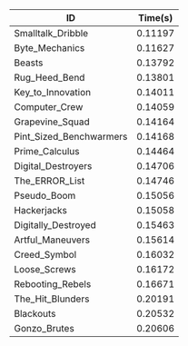 |ID|Time(s)|
|-|-|
|Smalltalk_Dribble|0.11197|
|Byte_Mechanics|0.11627|
|Beasts|0.13792|
|Rug_Heed_Bend|0.13801|
|Key_to_Innovation|0.14011|
|Computer_Crew|0.14059|
|Grapevine_Squad|0.14164|
|Pint_Sized_Benchwarmers|0.14168|
|Prime_Calculus|0.14464|
|Digital_Destroyers|0.14706|
|The_ERROR_List|0.14746|
|Pseudo_Boom|0.15056|
|Hackerjacks|0.15058|
|Digitally_Destroyed|0.15463|
|Artful_Maneuvers|0.15614|
|Creed_Symbol|0.16032|
|Loose_Screws|0.16172|
|Rebooting_Rebels|0.16671|
|The_Hit_Blunders|0.20191|
|Blackouts|0.20532|
|Gonzo_Brutes|0.20606|
